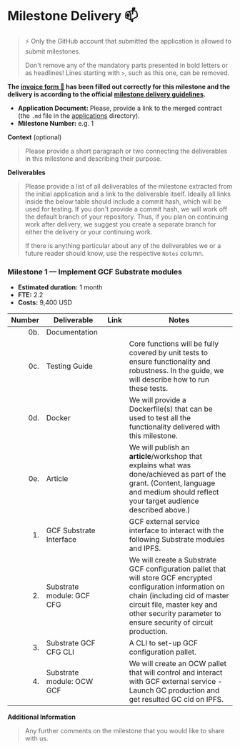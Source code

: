 # Milestone Delivery :mailbox:

> ⚡ Only the GitHub account that submitted the application is allowed to submit milestones. 
> 
> Don't remove any of the mandatory parts presented in bold letters or as headlines! Lines starting with `>`, such as this one, can be removed.

**The [invoice form :pencil:](https://docs.google.com/forms/d/e/1FAIpQLSfmNYaoCgrxyhzgoKQ0ynQvnNRoTmgApz9NrMp-hd8mhIiO0A/viewform) has been filled out correctly for this milestone and the delivery is according to the official [milestone delivery guidelines](https://github.com/w3f/Grants-Program/blob/master/docs/milestone-deliverables-guidelines.md).**  

* **Application Document:** Please, provide a link to the merged contract (the `.md` file in the [applications](https://github.com/w3f/Grants-Program/tree/master/applications) directory).
* **Milestone Number:** e.g. 1

**Context** (optional)
> Please provide a short paragraph or two connecting the deliverables in this milestone and describing their purpose.

**Deliverables**
> Please provide a list of all deliverables of the milestone extracted from the initial application and a link to the deliverable itself. Ideally all links inside the below table should include a commit hash, which will be used for testing. If you don't provide a commit hash, we will work off the default branch of your repository. Thus, if you plan on continuing work after delivery, we suggest you create a separate branch for either the delivery or your continuing work. 
> 
> If there is anything particular about any of the deliverables we or a future reader should know, use the respective `Notes` column.


### Milestone 1 — Implement GCF Substrate modules

- **Estimated duration:** 1 month
- **FTE:**  2.2
- **Costs:** 9,400 USD

| Number | Deliverable | Link | Notes  |
| -----: | ----------- | -----------|------------ |
| 0b. | Documentation  |  |     |
| 0c. | Testing Guide |  |  Core functions will be fully covered by unit tests to ensure functionality and robustness. In the guide, we will describe how to run these tests. |
| 0d. | Docker |  |   We will provide a Dockerfile(s) that can be used to test all the functionality delivered with this milestone. |
| 0e. | Article |   |   We will publish an **article**/workshop that explains what was done/achieved as part of the grant. (Content, language and medium should reflect your target audience described above.)  |  
| 1. | GCF Substrate Interface | |  GCF external service interface to interact with the following Substrate modules and IPFS. |  
| 2. | Substrate module: GCF CFG | |   We will create a Substrate GCF configuration pallet that will store GCF encrypted configuration information on chain (including cid of master circuit file, master key and other security parameter to ensure security of circuit production.  |  
| 3. | Substrate GCF CFG CLI|  | A CLI to set-up  GCF configuration pallet. | 
| 4. | Substrate module: OCW GCF |  | We will create an OCW pallet that will control and interact with GCF external service - Launch GC production and get resulted GC cid on IPFS. |  
 

**Additional Information**
> Any further comments on the milestone that you would like to share with us.
